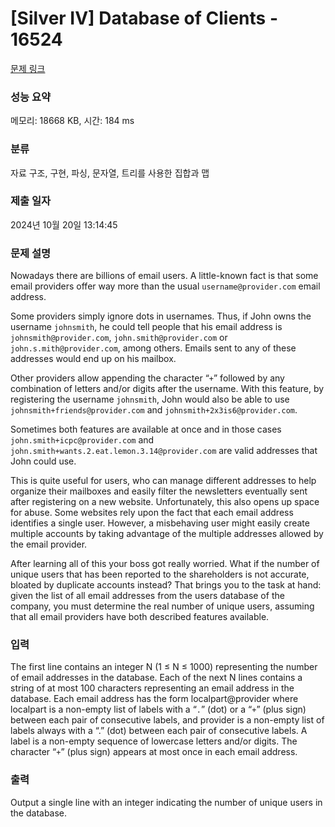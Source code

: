 # [Silver IV] Database of Clients - 16524 

[문제 링크](https://www.acmicpc.net/problem/16524) 

### 성능 요약

메모리: 18668 KB, 시간: 184 ms

### 분류

자료 구조, 구현, 파싱, 문자열, 트리를 사용한 집합과 맵

### 제출 일자

2024년 10월 20일 13:14:45

### 문제 설명

<p>Nowadays there are billions of email users. A little-known fact is that some email providers offer way more than the usual <code>username@provider.com</code> email address.</p>

<p>Some providers simply ignore dots in usernames. Thus, if John owns the username <code>johnsmith</code>, he could tell people that his email address is <code>johnsmith@provider.com</code>, <code>john.smith@provider.com</code> or <code>john.s.mith@provider.com</code>, among others. Emails sent to any of these addresses would end up on his mailbox.</p>

<p>Other providers allow appending the character “<code>+</code>” followed by any combination of letters and/or digits after the username. With this feature, by registering the username <code>johnsmith</code>, John would also be able to use <code>johnsmith+friends@provider.com</code> and <code>johnsmith+2x3is6@provider.com</code>.</p>

<p>Sometimes both features are available at once and in those cases <code>john.smith+icpc@provider.com</code> and <code>john.smith+wants.2.eat.lemon.3.14@provider.com</code> are valid addresses that John could use.</p>

<p>This is quite useful for users, who can manage different addresses to help organize their mailboxes and easily filter the newsletters eventually sent after registering on a new website. Unfortunately, this also opens up space for abuse. Some websites rely upon the fact that each email address identifies a single user. However, a misbehaving user might easily create multiple accounts by taking advantage of the multiple addresses allowed by the email provider.</p>

<p>After learning all of this your boss got really worried. What if the number of unique users that has been reported to the shareholders is not accurate, bloated by duplicate accounts instead? That brings you to the task at hand: given the list of all email addresses from the users database of the company, you must determine the real number of unique users, assuming that all email providers have both described features available.</p>

### 입력 

 <p>The first line contains an integer N (1 ≤ N ≤ 1000) representing the number of email addresses in the database. Each of the next N lines contains a string of at most 100 characters representing an email address in the database. Each email address has the form localpart@provider where localpart is a non-empty list of labels with a “<code>.</code>” (dot) or a “<code>+</code>” (plus sign) between each pair of consecutive labels, and provider is a non-empty list of labels always with a “.” (dot) between each pair of consecutive labels. A label is a non-empty sequence of lowercase letters and/or digits. The character “<code>+</code>” (plus sign) appears at most once in each email address.</p>

### 출력 

 <p>Output a single line with an integer indicating the number of unique users in the database.</p>

